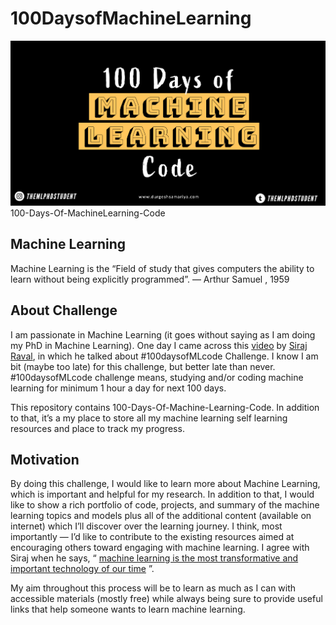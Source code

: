 # 100DaysofMachineLearning
![100-Days-Of-MachineLearning-Code](100daysofMLcode.png)
100-Days-Of-MachineLearning-Code

## Machine Learning 

Machine Learning is the “Field of study that gives computers the ability to learn without being explicitly programmed”. — Arthur Samuel , 1959

## About Challenge

I am passionate in Machine Learning (it goes without saying as I am doing my PhD in Machine Learning). One day I came across this [video](https://www.youtube.com/watch?v=cuQMBj1cWPo&t=7s) by [Siraj Raval](https://github.com/llSourcell), in which he talked about #100daysofMLcode Challenge.  I know I am bit (maybe too late) for this challenge, but better late than never.  #100daysofMLcode challenge means, studying and/or coding machine learning for minimum 1 hour a day for next 100 days.

This repository contains 100-Days-Of-Machine-Learning-Code.
In addition to that, it’s a my place to store all my machine learning self learning resources and place to track my progress.

## Motivation

By doing this challenge, I would like to learn more about Machine Learning, which is important and helpful for my research. In addition to that, I would like to show a rich portfolio of code, projects, and summary of the machine learning topics and models plus all of the additional content (available on internet) which I’ll discover over the learning journey.
I think, most importantly — I’d like to contribute to the existing resources aimed at encouraging others toward engaging with machine learning. I agree with Siraj when he says, “ [machine learning is the most transformative and important technology of our time](https://youtu.be/cuQMBj1cWPo?t=7) ”. 

My aim throughout this process will be to learn as much as I can with  accessible materials (mostly free)  while always being sure to provide useful links that help someone wants to learn machine learning.
